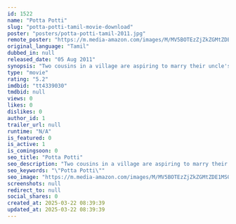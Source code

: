 ```yaml
---
id: 1522
name: "Potta Potti"
slug: "potta-potti-tamil-movie-download"
poster: "posters/potta-potti-tamil-2011.jpg"
remote_poster: "https://m.media-amazon.com/images/M/MV5BOTEzZjZkZGMtZDE1MS00N2NiLTk5NGMtNTAxZGJiMjhkNzhiXkEyXkFqcGdeQXVyMjAzMjcxNTE@._V1_SX300.jpg"
original_language: "Tamil"
dubbed_in: null
released_date: "05 Aug 2011"
synopsis: "Two cousins in a village are aspiring to marry their uncle's daughter. As conflict arises, the girl proposes a cricket match. S. Ramesh is a cricketer who is caught by one of the cousin and what happens next is the rest of the story."
type: "movie"
rating: "5.2"
imdbid: "tt4339030"
tmdbid: null
views: 0
likes: 0
dislikes: 0
author_id: 1
trailer_url: null
runtime: "N/A"
is_featured: 0
is_active: 1
is_comingsoon: 0
seo_title: "Potta Potti"
seo_description: "Two cousins in a village are aspiring to marry their uncle's daughter. As conflict arises, the girl proposes a cricket match. S. Ramesh is a cricketer who is caught by one of the cousin and what happens next is the rest of the story."
seo_keywords: "\"Potta Potti\""
seo_image: "https://m.media-amazon.com/images/M/MV5BOTEzZjZkZGMtZDE1MS00N2NiLTk5NGMtNTAxZGJiMjhkNzhiXkEyXkFqcGdeQXVyMjAzMjcxNTE@._V1_SX300.jpg"
screenshots: null
redirect_to: null
social_shares: 0
created_at: 2025-03-22 08:39:39
updated_at: 2025-03-22 08:39:39
---
```


